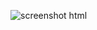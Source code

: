 ![screenshot html](https://user-images.githubusercontent.com/93411732/164788987-dd36e6c4-47df-42ee-ae93-f1b5182c3823.png)
